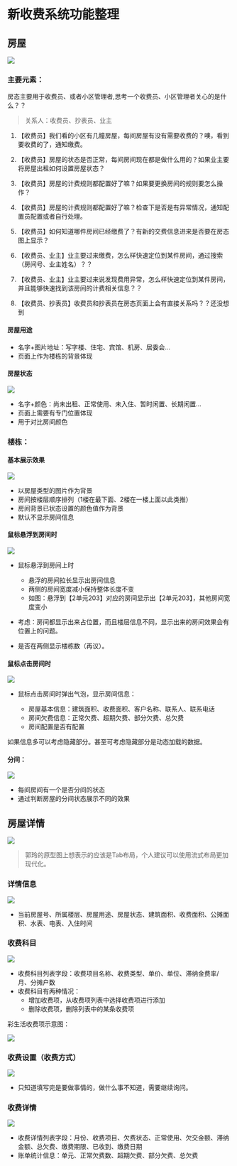 # 新收费系统功能整理

## 房屋

![](./img/房态.jpeg)

### 主要元素：

房态主要用于收费员、或者小区管理者,思考一个收费员、小区管理者关心的是什么？？

> 关系人：收费员、抄表员、业主

1. 【收费员】我们看的小区有几幢房屋，每间房屋有没有需要收费的？噢，看到要收费的了，通知缴费。

2. 【收费员】房屋的状态是否正常，每间房间现在都是做什么用的？如果业主要将房屋出租如何设置房屋状态？

3. 【收费员】房屋的计费规则都配置好了嘛？如果要更换房间的规则要怎么操作？

4. 【收费员】房屋的计费规则都配置好了嘛？检查下是否是有异常情况，通知配置员配置或者自行处理。

5. 【收费员】如何知道哪件房间已经缴费了？有新的交费信息进来是否要在房态图上显示？

6. 【收费员、业主】业主要过来缴费，怎么样快速定位到某件房间，通过搜索（房间号、业主姓名）？？

7. 【收费员、业主】业主要过来说发现费用异常，怎么样快速定位到某件房间，并且能够快速找到该房间的计费相关信息？？

8. 【收费员、抄表员】收费员和抄表员在房态页面上会有直接关系吗？？还没想到

#### 房屋用途
- 名字+图片地址：写字楼、住宅、宾馆、机房、居委会...
- 页面上作为楼栋的背景体现

#### 房屋状态

![](./img/房屋状态.jpeg)

- 名字+颜色：尚未出租、正常使用、未入住、暂时闲置、长期闲置...
- 页面上需要有专门位置体现
- 用于对比房间颜色



### 楼栋：

#### 基本展示效果

![](./img/房态1.jpeg)

- 以房屋类型的图片作为背景
- 房间按楼层顺序排列（1楼在最下面、2楼在一楼上面以此类推）
- 房间背景已状态设置的颜色值作为背景
- 默认不显示房间信息



#### 鼠标悬浮到房间时

![](./img/房态2.jpeg)

- 鼠标悬浮到房间上时
    - 悬浮的房间拉长显示出房间信息
    - 两侧的房间宽度减小保持整体长度不变
    - 如图：悬浮到【2单元203】对应的房间显示出【2单元203】，其他房间宽度变小

- 考虑：房间都显示出来占位置，而且楼层信息不同，显示出来的房间效果会有位置上的问题。

- 是否在两侧显示楼栋数（再议）。

#### 鼠标点击房间时

![](./img/房态3.jpeg)

- 鼠标点击房间时弹出气泡，显示房间信息：

    - 房屋基本信息：建筑面积、收费面积、客户名称、联系人、联系电话
    - 房间欠费信息：正常欠费、超期欠费、部分欠费、总欠费
    - 房间配置是否有配置

如果信息多可以考虑隐藏部分。甚至可考虑隐藏部分是动态加载的数据。

#### 分间：

![](./img/房态4.jpeg)

- 每间房间有一个是否分间的状态
- 通过判断房屋的分间状态展示不同的效果




## 房屋详情

![](./img/房间详情.jpeg)

> 郭玲的原型图上想表示的应该是Tab布局，个人建议可以使用流式布局更加现代化。

### 详情信息

![](./img/房间详情1.jpeg)

- 当前房屋号、所属楼层、房屋用途、房屋状态、建筑面积、收费面积、公摊面积、水表、电表、入住时间

### 收费科目

![](./img/房间详情2.jpeg)

- 收费科目列表字段：收费项目名称、收费类型、单价、单位、滞纳金费率/月、分摊户数
- 收费科目有两种情况：
    - 增加收费项，从收费项列表中选择收费项进行添加
    - 删除收费项，删除列表中的某条收费项

彩生活收费项示意图：

![](./img/定价.jpeg)

### 收费设置（收费方式）

![](./img/房间详情3.jpeg)

- 只知道填写完是要做事情的，做什么事不知道，需要继续询问。

### 收费详情

![](./img/房间详情4.jpeg)

- 收费详情列表字段：月份、收费项目、欠费状态、正常使用、欠交金额、滞纳金额、总欠费、缴费期限、已收到、缴费日期
- 账单统计信息：单元、正常欠费数、超期欠费、部分欠费、总欠费

